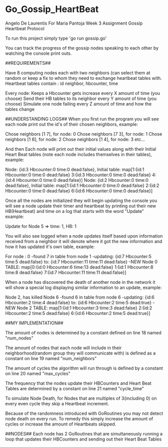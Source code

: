 # Go_Gossip_HeartBeat

Angelo De Laurentis For Maria Pantoja
Week 3 Assignment Gossip Heartbeat Protocol

To run this project simply type 'go run gossip.go'

You can track the progress of the gossip nodes speaking to each
other by watching the console print outs.

##REQUIREMENTS##

Have 8 computing nodes each with two neighbors
(can select them at random or keep a fix to
whom they need to exchange heartbeat tables with.
Heartbeat tables contain : id neighbor, hbcounter, time

Every node:
Keeps a Hbcounter gets increase every X amount of time (you choose)
Send their HB tables to its neighbor every Y amount of time (you choose)
Simulate one node failing every Z amount of time and how the tables change

##UNDERSTANDING LOGS##
When you first run the program you will see each node print out
the id's of their chosen neighbors, example:

  Chose neighbors [1 7], for node: 0
  Chose neighbors [7 3], for node: 1
  Chose neighbors [1 6], for node: 2
  Chose neighbors [1 4], for node: 3
  etc...

And then Each node will print out their initial values along with their
Initial Heart Beat tables (note each node includes themselves in their tables), example:

  Node: {id:3 Hbcounter:0 time:0 dead:false}, Initial table: map[1:{id:1 Hbcounter:0 time:0 dead:false} 3:{id:3 Hbcounter:0 time:0 dead:false} 4:{id:4 Hbcounter:0 time:0 dead:false}]
  Node: {id:2 Hbcounter:0 time:0 dead:false}, Initial table: map[1:{id:1 Hbcounter:0 time:0 dead:false} 2:{id:2 Hbcounter:0 time:0 dead:false} 6:{id:6 Hbcounter:0 time:0 dead:false}]

Once all the nodes are initialized they will begin updating the console
you will see a node update their timer and heartbeat by printing out their
new HB(Heartbeat) and time on a log that starts with the word "Update"
example:

  Update for Node 5 => time: 1, HB: 1

You will also see logged when a node updates itself based upon information
received from a neighbor it will denote where it got the new information
and how it has updated it's own table, example:

  For node : 0
  -found 7 in table from node 1
  -updating: {id:7 Hbcounter:5 time:5 dead:false} to: {id:7 Hbcounter:11 time:11 dead:false}
  -NEW Node 0 TABLE: map[0:{id:0 Hbcounter:6 time:13 dead:false} 1:{id:1 Hbcounter:8 time:8 dead:false} 7:{id:7 Hbcounter:11 time:11 dead:false}]

When a node has discovered the death of another node in the network
it will show a special log displaying similar information to an update, example:

  Node 2, has killed Node 6
  -found 6 in table from node 6
  -updating: {id:6 Hbcounter:2 time:4 dead:false} to: {id:6 Hbcounter:2 time:5 dead:true}
  -NEW Node 2 TABLE: map[1:{id:1 Hbcounter:3 time:3 dead:false} 2:{id:2 Hbcounter:2 time:5 dead:false} 6:{id:6 Hbcounter:2 time:5 dead:true}]



##MY IMPLEMENTATION##

The amount of nodes is determined by a constant defined on line 18
named "num_nodes"

The amount of nodes that each node will include in their
neighborhood(random group they will communicate with)
is defined as a constant on line 19 named "num_neighbors"

The amount of cycles the algorithm will run through is defined by
a constant on line 20 named "max_cycles"

The frequency that the nodes update their HBCounters and
Heart Beat Tables are determined by a constant on line 21
named "cycle_time"

To simulate Node Death, for Nodes that are multiples of 3(including 0)
on every even cycle they skip a Heartbeat increment.

Because of the randomness introduced with GoRoutines you may not
detect node death on every run.
To remedy this simply increase the amount of cycles or increase
the amount of Heartbeats skipped.

##NODES##
Each node has 2 GoRoutines that are simultaneously running
a loop that updates their HBCounters and sending out their
Heart Beat Tables
